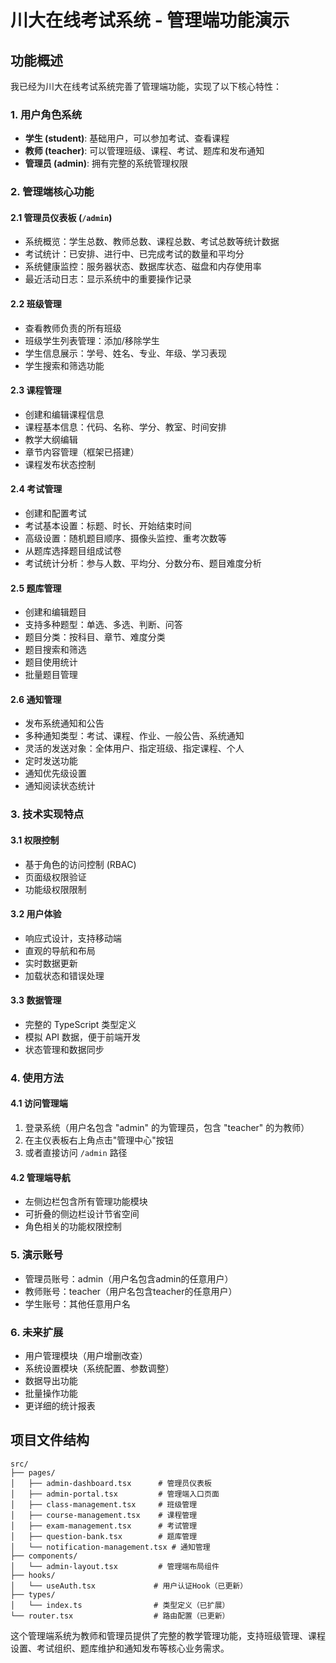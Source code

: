 # 川大在线考试系统 - 管理端功能演示

## 功能概述

我已经为川大在线考试系统完善了管理端功能，实现了以下核心特性：

### 1. 用户角色系统
- **学生 (student)**: 基础用户，可以参加考试、查看课程
- **教师 (teacher)**: 可以管理班级、课程、考试、题库和发布通知
- **管理员 (admin)**: 拥有完整的系统管理权限

### 2. 管理端核心功能

#### 2.1 管理员仪表板 (`/admin`)
- 系统概览：学生总数、教师总数、课程总数、考试总数等统计数据
- 考试统计：已安排、进行中、已完成考试的数量和平均分
- 系统健康监控：服务器状态、数据库状态、磁盘和内存使用率
- 最近活动日志：显示系统中的重要操作记录

#### 2.2 班级管理
- 查看教师负责的所有班级
- 班级学生列表管理：添加/移除学生
- 学生信息展示：学号、姓名、专业、年级、学习表现
- 学生搜索和筛选功能

#### 2.3 课程管理
- 创建和编辑课程信息
- 课程基本信息：代码、名称、学分、教室、时间安排
- 教学大纲编辑
- 章节内容管理（框架已搭建）
- 课程发布状态控制

#### 2.4 考试管理
- 创建和配置考试
- 考试基本设置：标题、时长、开始结束时间
- 高级设置：随机题目顺序、摄像头监控、重考次数等
- 从题库选择题目组成试卷
- 考试统计分析：参与人数、平均分、分数分布、题目难度分析

#### 2.5 题库管理
- 创建和编辑题目
- 支持多种题型：单选、多选、判断、问答
- 题目分类：按科目、章节、难度分类
- 题目搜索和筛选
- 题目使用统计
- 批量题目管理

#### 2.6 通知管理
- 发布系统通知和公告
- 多种通知类型：考试、课程、作业、一般公告、系统通知
- 灵活的发送对象：全体用户、指定班级、指定课程、个人
- 定时发送功能
- 通知优先级设置
- 通知阅读状态统计

### 3. 技术实现特点

#### 3.1 权限控制
- 基于角色的访问控制 (RBAC)
- 页面级权限验证
- 功能级权限限制

#### 3.2 用户体验
- 响应式设计，支持移动端
- 直观的导航和布局
- 实时数据更新
- 加载状态和错误处理

#### 3.3 数据管理
- 完整的 TypeScript 类型定义
- 模拟 API 数据，便于前端开发
- 状态管理和数据同步

### 4. 使用方法

#### 4.1 访问管理端
1. 登录系统（用户名包含 "admin" 的为管理员，包含 "teacher" 的为教师）
2. 在主仪表板右上角点击"管理中心"按钮
3. 或者直接访问 `/admin` 路径

#### 4.2 管理端导航
- 左侧边栏包含所有管理功能模块
- 可折叠的侧边栏设计节省空间
- 角色相关的功能权限控制

### 5. 演示账号
- 管理员账号：admin（用户名包含admin的任意用户）
- 教师账号：teacher（用户名包含teacher的任意用户）
- 学生账号：其他任意用户名

### 6. 未来扩展
- 用户管理模块（用户增删改查）
- 系统设置模块（系统配置、参数调整）
- 数据导出功能
- 批量操作功能
- 更详细的统计报表

## 项目文件结构

```
src/
├── pages/
│   ├── admin-dashboard.tsx      # 管理员仪表板
│   ├── admin-portal.tsx         # 管理端入口页面
│   ├── class-management.tsx     # 班级管理
│   ├── course-management.tsx    # 课程管理
│   ├── exam-management.tsx      # 考试管理
│   ├── question-bank.tsx        # 题库管理
│   └── notification-management.tsx # 通知管理
├── components/
│   └── admin-layout.tsx         # 管理端布局组件
├── hooks/
│   └── useAuth.tsx             # 用户认证Hook（已更新）
├── types/
│   └── index.ts                # 类型定义（已扩展）
└── router.tsx                  # 路由配置（已更新）
```

这个管理端系统为教师和管理员提供了完整的教学管理功能，支持班级管理、课程设置、考试组织、题库维护和通知发布等核心业务需求。
